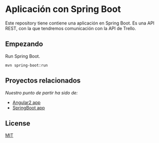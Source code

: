 # Aplicación con Spring Boot

Este repository tiene contiene una aplicación en Spring Boot. Es una API REST, con la que tendremos comunicación con la API de Trello.
 
## Empezando

Run Spring Boot.

```
mvn spring-boot:run
```

## Proyectos relacionados

*Nuestro punto de partir ha sido de:*

* [Angular2 app](https://github.com/springboot-angular2-tutorial/angular2-app)
* [SpringBoot app](https://github.com/springboot-angular2-tutorial/boot-app)


## License

[MIT](/LICENSE)
